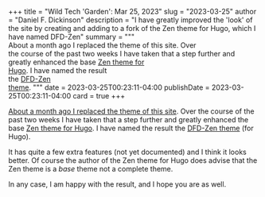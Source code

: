 +++
title = "Wild Tech 'Garden': Mar 25, 2023"
slug = "2023-03-25"
author = "Daniel F. Dickinson"
description = "I have greatly improved the 'look' of the site by creating and adding to a fork of the Zen theme for Hugo, which I have named DFD-Zen"
summary = """\
About a month ago I replaced the theme of this site. Over \
the course of the past two weeks I have taken that a step further and \
greatly enhanced the base [Zen theme for \
Hugo](https://github.com/frjo/hugo-theme-zen). I have named the result \
the [DFD-Zen \
theme](https://github.com/wildtechgarden/zen-theme-hugo-wtg).
"""
date = 2023-03-25T00:23:11-04:00
publishDate = 2023-03-25T00:23:11-04:00
card = true
+++

[About a month ago I replaced the theme of this site](2023-02-26.md). Over
the course of the past two weeks I have taken that a step further and
greatly enhanced the base [Zen theme for
Hugo](https://github.com/frjo/hugo-theme-zen). I have named the result
the [DFD-Zen theme](https://github.com/wildtechgarden/zen-theme-hugo-wtg)
(for Hugo).

It has quite a few extra features (not yet documented) and I think it looks
better. Of course the author of the Zen theme for Hugo does advise that the Zen
theme is a _base_ theme not a complete theme.

In any case, I am happy with the result, and I hope you are as well.
